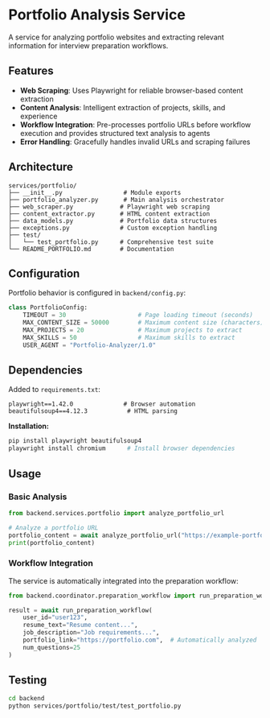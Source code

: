 # Portfolio Analysis Service

A service for analyzing portfolio websites and extracting relevant information for interview preparation workflows.

## Features

- **Web Scraping**: Uses Playwright for reliable browser-based content extraction
- **Content Analysis**: Intelligent extraction of projects, skills, and experience
- **Workflow Integration**: Pre-processes portfolio URLs before workflow execution and provides structured text analysis to agents
- **Error Handling**: Gracefully handles invalid URLs and scraping failures

## Architecture

```
services/portfolio/
├── __init__.py                 # Module exports
├── portfolio_analyzer.py       # Main analysis orchestrator
├── web_scraper.py             # Playwright web scraping
├── content_extractor.py       # HTML content extraction
├── data_models.py             # Portfolio data structures
├── exceptions.py              # Custom exception handling
├── test/
│   └── test_portfolio.py      # Comprehensive test suite
└── README_PORTFOLIO.md        # Documentation
```

## Configuration

Portfolio behavior is configured in `backend/config.py`:

```python
class PortfolioConfig:
    TIMEOUT = 30                    # Page loading timeout (seconds)
    MAX_CONTENT_SIZE = 50000        # Maximum content size (characters)
    MAX_PROJECTS = 20               # Maximum projects to extract
    MAX_SKILLS = 50                 # Maximum skills to extract
    USER_AGENT = "Portfolio-Analyzer/1.0"
```

## Dependencies

Added to `requirements.txt`:

```
playwright==1.42.0              # Browser automation
beautifulsoup4==4.12.3           # HTML parsing
```

**Installation:**
```bash
pip install playwright beautifulsoup4
playwright install chromium      # Install browser dependencies
```

## Usage

### Basic Analysis

```python
from backend.services.portfolio import analyze_portfolio_url

# Analyze a portfolio URL
portfolio_content = await analyze_portfolio_url("https://example-portfolio.com")
print(portfolio_content)
```

### Workflow Integration

The service is automatically integrated into the preparation workflow:

```python
from backend.coordinator.preparation_workflow import run_preparation_workflow

result = await run_preparation_workflow(
    user_id="user123",
    resume_text="Resume content...",
    job_description="Job requirements...",
    portfolio_link="https://portfolio.com",  # Automatically analyzed
    num_questions=25
)
```

## Testing

```bash
cd backend
python services/portfolio/test/test_portfolio.py
```